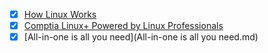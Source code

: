 - [x] [How Linux Works](https://github.com/amankaushik3919/My-Books-Notes/blob/main/How%20Linux%20Works/How%20Linux%20Works.md)
- [x] [Comptia Linux+ Powered by Linux Professionals]()
- [x] [All-in-one is all you need](All-in-one is all you need.md)
